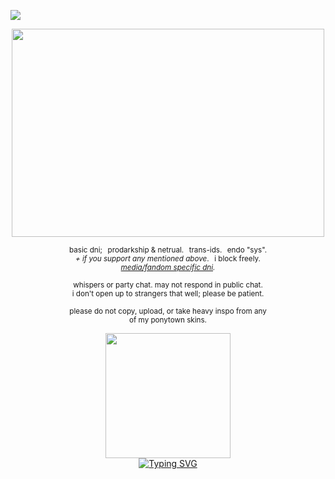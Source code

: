 ![](https://komarev.com/ghpvc/?username=zompyre&color=blue&label=Software+Instability&style=pixel)

<p align="center"> <img src="https://64.media.tumblr.com/289cfe7176a6dc2eefc1e16ec4fb34ea/55ab60910dd06f5c-d0/s1280x1920/9161177412858fbbd0f0ffe636171e994ad0c96d.pnj" width="500" height="333"/></p>
<p align="center"> <sub> basic dni;⠀prodarkship & netrual.⠀trans-ids.⠀endo "sys". <br> <i>+ if you support any mentioned above</i>.⠀i block freely. <br> <i><a href="https://rentry.co/goregvt">media/fandom specific dni</a>.</i> </sub> </p>
<p align="center"> <sub> whispers or party chat. may not respond in public chat. <br> i don't open up to strangers that well; please be patient. </sub> </p>
<p align="center"> <sub> please do not copy, upload, or take heavy inspo from any <br> of my ponytown skins. </sub> </p>
<p align="center"> <img src="https://64.media.tumblr.com/c30aa6d45d1375124cfda618f1ef0eca/55ab60910dd06f5c-39/s400x600/9f7217f9906b134516ca9d74e85fdc47b21780aa.pnj"width="200" height="200"/> <br> <a href="https://git.io/typing-svg"><img src="https://readme-typing-svg.demolab.com?font=IM+Fell+DW+Pica&size=12&duration=1500&pause=1000&color=E1B3B6&center=true&vCenter=true&width=300&lines=birds+of+a+feather%2C+we+should+stick+together.;i+know+i+said+i'd+never+think+i+wasn't+better+alone.;can't+change+the+weather%2C+might+not+be+forever%2C;but+if+it's+forever%2C+it's+even+better+%3C3." alt="Typing SVG" /></a> </p>
